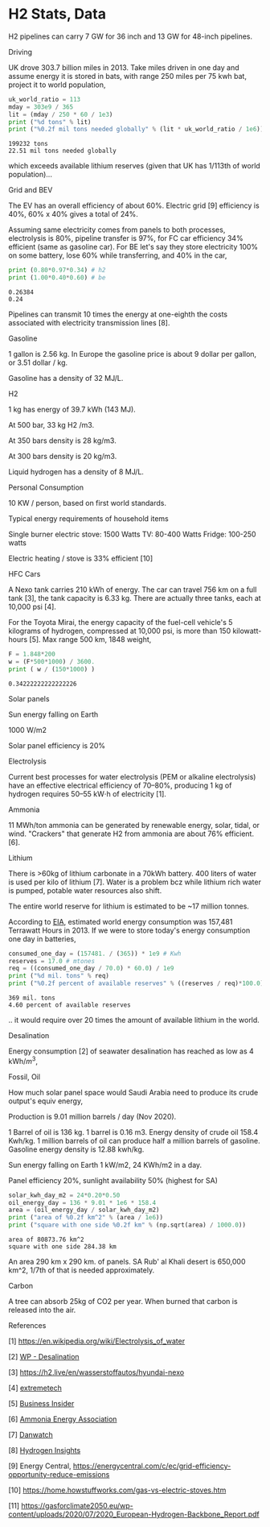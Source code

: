 # H2 Stats, Data


H2 pipelines can carry 7 GW for 36 inch and 13 GW for 48-inch pipelines.

<a name='driving'/>

Driving

UK drove 303.7 billion miles in 2013. Take miles driven in one day and
assume energy it is stored in bats, with range 250 miles per 75 kwh
bat, project it to world population,

```python
uk_world_ratio = 113
mday = 303e9 / 365
lit = (mday / 250 * 60 / 1e3)
print ("%d tons" % lit)
print ("%0.2f mil tons needed globally" % (lit * uk_world_ratio / 1e6))
```

```text
199232 tons
22.51 mil tons needed globally
```

which exceeds available lithium reserves (given that UK has 1/113th of
world population)... 

Grid and BEV

The EV has an overall efficiency of about 60%. Electric grid [9]
efficiency is 40%, 60% x 40% gives a total of 24%.

Assuming same electricity comes from panels to both processes,
electrolysis is 80%, pipeline transfer is 97%, for FC car efficiency
34% efficient (same as gasoline car). For BE let's say they store
electricity 100% on some battery, lose 60% while transferring, and 40%
in the car,

```python
print (0.80*0.97*0.34) # h2
print (1.00*0.40*0.60) # be
```

```text
0.26384
0.24
```

Pipelines can transmit 10 times the energy at one-eighth the costs
associated with electricity transmission lines [8]. 

Gasoline

1 gallon is 2.56 kg. In Europe the gasoline price is about 9 dollar
per gallon, or 3.51 dollar / kg.

Gasoline has a density of 32 MJ/L. 

H2

1 kg has energy of 39.7 kWh (143 MJ).

At 500 bar, 33 kg H2 /m3.

At 350 bars density is 28 kg/m3.

At 300 bars density is 20 kg/m3.

Liquid hydrogen has a density of 8 MJ/L.

Personal Consumption

10 KW / person, based on first world standards.

Typical energy requirements of household items

Single burner electric stove: 1500 Watts
TV: 80-400 Watts
Fridge: 100-250 watts

Electric heating / stove is 33% efficient [10]

HFC Cars

A Nexo tank carries 210 kWh of energy. The car can travel 756 km on a
full tank [3], the tank capacity is 6.33 kg. There are actually three
tanks, each at 10,000 psi [4].

For the Toyota Mirai, the energy capacity of the fuel-cell vehicle's 5
kilograms of hydrogen, compressed at 10,000 psi, is more than 150
kilowatt-hours [5]. Max range 500 km, 1848 weight, 

```python
F = 1.848*200
w = (F*500*1000) / 3600.
print ( w / (150*1000) )
```

```text
0.34222222222222226
```

Solar panels

Sun energy falling on Earth 

1000 W/m2

Solar panel efficiency is 20%

Electrolysis

Current best processes for water electrolysis (PEM or alkaline
electrolysis) have an effective electrical efficiency of 70–80%,
producing 1 kg of hydrogen requires 50–55 kW⋅h of electricity
[1]. 

Ammonia

11 MWh/ton ammonia can be generated by renewable energy, solar, tidal,
or wind. "Crackers" that generate H2 from ammonia are about 76%
efficient. [6].

<a name='lithium'/>

Lithium

There is >60kg of lithium carbonate in a 70kWh battery. 400 liters of
water is used per kilo of lithium [7]. Water is a problem bcz while
lithium rich water is pumped, potable water resources also shift.

The entire world reserve for lithium is estimated to be ~17 million
tonnes.

According to [EIA](https://en.wikipedia.org/wiki/World_energy_consumption),
estimated world energy consumption was 157,481 Terrawatt Hours in 2013.
If we were to store today's energy consumption one day in batteries,

```python
consumed_one_day = (157481. / (365)) * 1e9 # Kwh
reserves = 17.0 # mtones
req = ((consumed_one_day / 70.0) * 60.0) / 1e9
print ("%d mil. tons" % req)
print ("%0.2f percent of available reserves" % ((reserves / req)*100.0) )
```

```text
369 mil. tons
4.60 percent of available reserves
```

.. it would require over 20 times the amount of available lithium in
the world.

Desalination

Energy consumption [2] of seawater desalination has reached as low as 4 kWh/$m^3$,

<a name='arabia'/>

Fossil, Oil

How much solar panel space would Saudi Arabia need to produce its
crude output's equiv energy,

Production is 9.01 million barrels / day (Nov 2020).

1 Barrel of oil is 136 kg. 1 barrel is 0.16 m3. Energy density of
crude oil 158.4 Kwh/kg. 1 million barrels of oil can produce half a
million barrels of gasoline. Gasoline energy density is 12.88 kwh/kg.

Sun energy falling on Earth 1 kW/m2, 24 KWh/m2 in a day.

Panel efficiency 20%, sunlight availability 50% (highest for SA)

```python
solar_kwh_day_m2 = 24*0.20*0.50
oil_energy_day = 136 * 9.01 * 1e6 * 158.4
area = (oil_energy_day / solar_kwh_day_m2)
print ("area of %0.2f km^2" % (area / 1e6))
print ("square with one side %0.2f km" % (np.sqrt(area) / 1000.0))
```

```text
area of 80873.76 km^2
square with one side 284.38 km
```

An area 290 km x 290 km. of panels. SA Rub' al Khali desert is 650,000
km^2, 1/7th of that is needed approximately.

Carbon

A tree can absorb 25kg of CO2 per year. When burned that carbon is
released into the air.

References

[1] https://en.wikipedia.org/wiki/Electrolysis_of_water

[2] [WP - Desalination](https://en.wikipedia.org/wiki/Desalination#Energy_consumption)

[3] https://h2.live/en/wasserstoffautos/hyundai-nexo

[4] [extremetech](https://www.extremetech.com/extreme/280219-2019-hyundai-nexo-review-380-miles-on-hydrogen-can-your-ev-go-that-far)

[5] [Business Insider](https://www.businessinsider.com/this-toyota-fuel-cell-car-can-power-your-house-2014-11)

[6] [Ammonia Energy Association](https://www.ammoniaenergy.org/articles/round-trip-efficiency-of-ammonia-as-a-renewable-energy-transportation-media)

[7] [Danwatch](https://danwatch.dk/en/undersoegelse/how-much-water-is-used-to-make-the-worlds-batteries/)

[8] [Hydrogen Insights](https://hydrogencouncil.com/wp-content/uploads/2021/02/Hydrogen-Insights-2021-Report.pdf)

[9] Energy Central, https://energycentral.com/c/ec/grid-efficiency-opportunity-reduce-emissions

[10] https://home.howstuffworks.com/gas-vs-electric-stoves.htm

[11] https://gasforclimate2050.eu/wp-content/uploads/2020/07/2020_European-Hydrogen-Backbone_Report.pdf